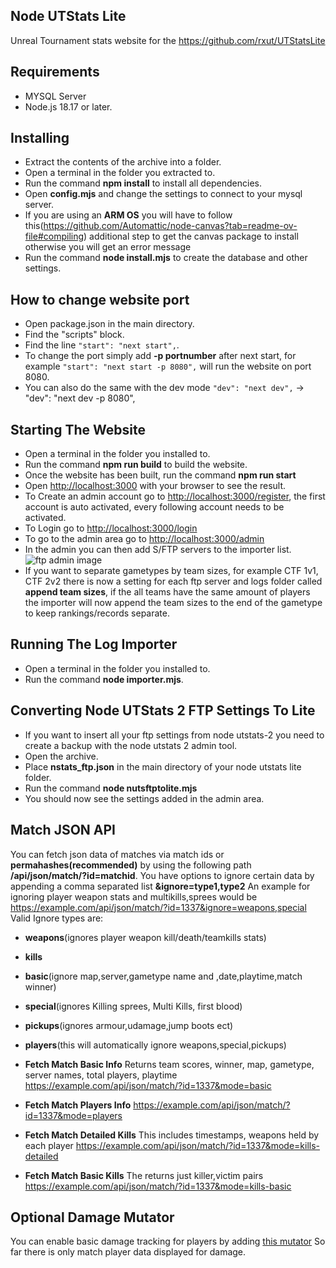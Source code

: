 ## Node UTStats Lite
Unreal Tournament stats website for the https://github.com/rxut/UTStatsLite

## Requirements 
- MYSQL Server
- Node.js 18.17 or later.

## Installing
- Extract the contents of the archive into a folder.
- Open a terminal in the folder you extracted to.
- Run the command **npm install** to install all dependencies.
- Open **config.mjs** and change the settings to connect to your mysql server.
- If you are using an **ARM OS** you will have to follow this(https://github.com/Automattic/node-canvas?tab=readme-ov-file#compiling) additional step to get the canvas package to install otherwise you will get an error message
- Run the command **node install.mjs** to create the database and other settings.


## How to change website port
- Open package.json in the main directory.
- Find the "scripts" block.
- Find the line ```"start": "next start",```.
- To change the port simply add **-p portnumber** after next start, for example ```"start": "next start -p 8080",``` will run the website on port 8080.
- You can also do the same with the dev mode ```"dev": "next dev",``` -> "dev": "next dev -p 8080",

## Starting The Website
- Open a terminal in the folder you installed to.
- Run the command **npm run build** to build the website.
- Once the website has been built, run the command **npm run start**
- Open [http://localhost:3000](http://localhost:3000) with your browser to see the result.
- To Create an admin account go to [http://localhost:3000/register](http://localhost:3000/register), the first account is auto activated, every following account needs to be activated.
- To Login go to [http://localhost:3000/login](http://localhost:3000/login)
- To go to the admin area go to [http://localhost:3000/admin](http://localhost:3000/admin)
- In the admin you can then add S/FTP servers to the importer list. ![ftp admin image](https://i.imgur.com/gA2WpT4.png "FTP Admin Image")
- If you want to separate gametypes by team sizes, for example CTF 1v1, CTF 2v2 there is now a setting for each ftp server and logs folder called **append team sizes**, if the all teams have the same amount of players the importer will now append the team sizes to the end of the gametype to keep rankings/records separate. 

## Running The Log Importer
- Open a terminal in the folder you installed to.
- Run the command **node importer.mjs**.

## Converting Node UTStats 2 FTP Settings To Lite
- If you want to insert all your ftp settings from node utstats-2 you need to create a backup with the node utstats 2 admin tool.
- Open the archive.
- Place **nstats_ftp.json** in the main directory of your node utstats lite folder.
- Run the command **node nutsftptolite.mjs**
- You should now see the settings added in the admin area.


## Match JSON API
You can fetch json data of matches via match ids or **permahashes(recommended)** by using the following path **/api/json/match/?id=matchid**.
You have options to ignore certain data by appending a comma separated list **&ignore=type1,type2**
An example for ignoring player weapon stats and multikills,sprees would be https://example.com/api/json/match/?id=1337&ignore=weapons,special
Valid Ignore types are: 
- **weapons**(ignores player weapon kill/death/teamkills stats)
- **kills**
- **basic**(ignore map,server,gametype name and ,date,playtime,match winner)
- **special**(ignores Killing sprees, Multi Kills, first blood)
- **pickups**(ignores armour,udamage,jump boots ect)
- **players**(this will automatically ignore weapons,special,pickups)

- **Fetch Match Basic Info** Returns team scores, winner, map, gametype, server names, total players, playtime https://example.com/api/json/match/?id=1337&mode=basic
- **Fetch Match Players Info** https://example.com/api/json/match/?id=1337&mode=players
- **Fetch Match Detailed Kills** This includes timestamps, weapons held by each player https://example.com/api/json/match/?id=1337&mode=kills-detailed
- **Fetch Match Basic Kills** The returns just killer,victim pairs https://example.com/api/json/match/?id=1337&mode=kills-basic

## Optional Damage Mutator
You can enable basic damage tracking for players by adding [this mutator](https://github.com/scottadkin/UTStats-Lite-Damage)
So far there is only match player data displayed for damage.